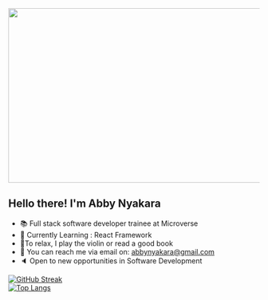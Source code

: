 <img width=800 height=350 src="https://media.giphy.com/media/hpXdHPfFI5wTABdDx9/giphy.gif">

## Hello there! I'm Abby Nyakara
- 📚 Full stack software developer trainee at Microverse
- 🎯 Currently Learning : React Framework
- 🎻To relax, I play the violin or read a good book
- 📩 You can reach me via email on: abbynyakara@gmail.com
- 🔈 Open to new opportunities in Software Development


[![GitHub Streak](https://github-readme-streak-stats.herokuapp.com/?user=AbbyNyakara&theme=dark)](https://github.com/AbbyNyakara)<br>
[![Top Langs](https://github-readme-stats.vercel.app/api/top-langs/?username=AbbyNyakara&show_icons=true&theme=tokyonight&layout=compact)](https://github.com/thecodechaser)



